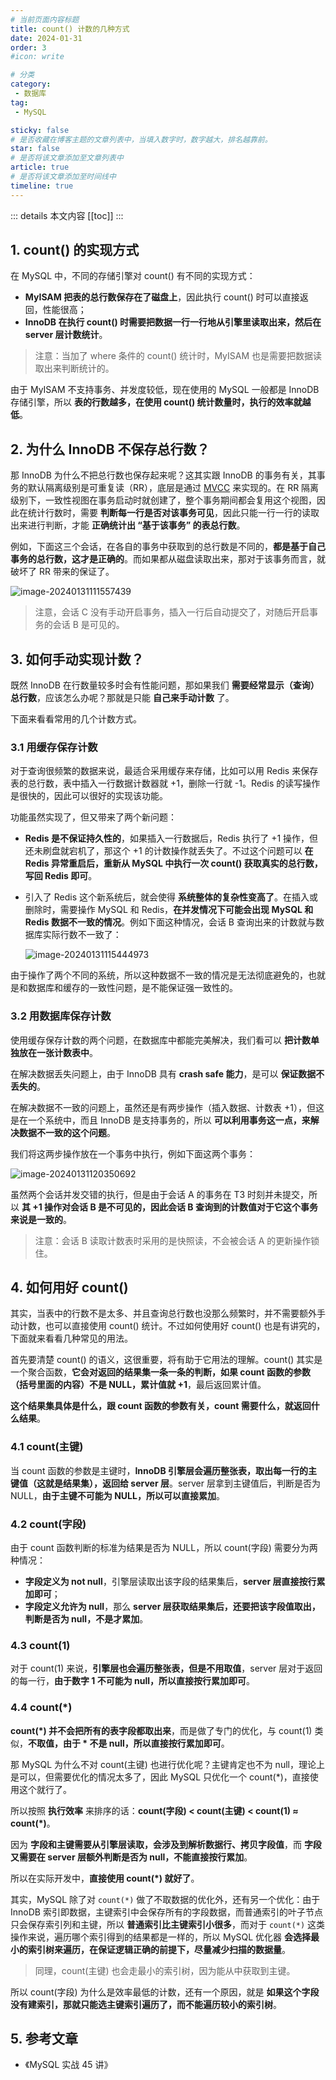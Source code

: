 ```yaml
---
# 当前页面内容标题
title: count() 计数的几种方式
date: 2024-01-31
order: 3
#icon: write

# 分类
category:
 - 数据库
tag:
 - MySQL

sticky: false
# 是否收藏在博客主题的文章列表中，当填入数字时，数字越大，排名越靠前。
star: false
# 是否将该文章添加至文章列表中
article: true
# 是否将该文章添加至时间线中
timeline: true
---
```


 

::: details 本文内容
[[toc]]
:::


## 1. count() 的实现方式

在 MySQL 中，不同的存储引擎对 count() 有不同的实现方式：

- **MyISAM 把表的总行数保存在了磁盘上**，因此执行 count() 时可以直接返回，性能很高；
- **InnoDB 在执行 count() 时需要把数据一行一行地从引擎里读取出来，然后在 server 层计数统计**。

> 注意：当加了 where 条件的 count() 统计时，MyISAM 也是需要把数据读取出来判断统计的。

由于 MyISAM 不支持事务、并发度较低，现在使用的 MySQL 一般都是 InnoDB 存储引擎，所以 **表的行数越多，在使用 count() 统计数量时，执行的效率就越低**。

## 2. 为什么 InnoDB 不保存总行数？

那 InnoDB 为什么不把总行数也保存起来呢？这其实跟 InnoDB 的事务有关，其事务的默认隔离级别是可重复读（RR），底层是通过 [MVCC](https://code.0x3f4.run/backend/database/mysql/transaction/%E9%9A%94%E7%A6%BB%E7%BA%A7%E5%88%AB%E7%9A%84%E5%AE%9E%E7%8E%B0%E5%8E%9F%E7%90%86.html#_2-mvcc-%E5%A6%82%E4%BD%95%E5%B7%A5%E4%BD%9C) 来实现的。在 RR 隔离级别下，一致性视图在事务启动时就创建了，整个事务期间都会复用这个视图，因此在统计行数时，需要 **判断每一行是否对该事务可见**，因此只能一行一行的读取出来进行判断，才能 **正确统计出 “基于该事务” 的表总行数**。

例如，下面这三个会话，在各自的事务中获取到的总行数是不同的，**都是基于自己事务的总行数，这才是正确的**。而如果都从磁盘读取出来，那对于该事务而言，就破坏了 RR 带来的保证了。

![image-20240131111557439](https://run-notes.oss-cn-beijing.aliyuncs.com/notes/%E5%9F%BA%E7%A1%80%2Fcount()%20%E8%AE%A1%E6%95%B0%E7%9A%84%E5%87%A0%E7%A7%8D%E6%96%B9%E5%BC%8F.assets-2024_01_31-1706670960.png)

> 注意，会话 C 没有手动开启事务，插入一行后自动提交了，对随后开启事务的会话 B 是可见的。

## 3. 如何手动实现计数？

既然 InnoDB 在行数量较多时会有性能问题，那如果我们 **需要经常显示（查询）总行数**，应该怎么办呢？那就是只能 **自己来手动计数** 了。

下面来看看常用的几个计数方式。

### 3.1 用缓存保存计数

对于查询很频繁的数据来说，最适合采用缓存来存储，比如可以用 Redis 来保存表的总行数，表中插入一行数据计数器就 +1，删除一行就 -1。Redis 的读写操作是很快的，因此可以很好的实现该功能。

功能虽然实现了，但又带来了两个新问题：

- **Redis 是不保证持久性的**，如果插入一行数据后，Redis 执行了 +1 操作，但还未刷盘就宕机了，那这个 +1 的计数操作就丢失了。不过这个问题可以 **在 Redis 异常重启后，重新从 MySQL 中执行一次 count() 获取真实的总行数，写回 Redis 即可**。

- 引入了 Redis 这个新系统后，就会使得 **系统整体的复杂性变高了**。在插入或删除时，需要操作 MySQL 和 Redis，**在并发情况下可能会出现 MySQL 和 Redis 数据不一致的情况**。例如下面这种情况，会话 B 查询出来的计数就与数据库实际行数不一致了：

  ![image-20240131115444973](https://run-notes.oss-cn-beijing.aliyuncs.com/notes/%E5%9F%BA%E7%A1%80%2Fcount()%20%E8%AE%A1%E6%95%B0%E7%9A%84%E5%87%A0%E7%A7%8D%E6%96%B9%E5%BC%8F.assets-2024_01_31-1706673286.png)

由于操作了两个不同的系统，所以这种数据不一致的情况是无法彻底避免的，也就是和数据库和缓存的一致性问题，是不能保证强一致性的。

### 3.2 用数据库保存计数

使用缓存保存计数的两个问题，在数据库中都能完美解决，我们看可以 **把计数单独放在一张计数表中**。

在解决数据丢失问题上，由于 InnoDB 具有 **crash safe 能力**，是可以 **保证数据不丢失的**。

在解决数据不一致的问题上，虽然还是有两步操作（插入数据、计数表 +1），但这是在一个系统中，而且 InnoDB 是支持事务的，所以 **可以利用事务这一点，来解决数据不一致的这个问题**。

我们将这两步操作放在一个事务中执行，例如下面这两个事务：

![image-20240131120350692](https://run-notes.oss-cn-beijing.aliyuncs.com/notes/%E5%9F%BA%E7%A1%80%2Fcount()%20%E8%AE%A1%E6%95%B0%E7%9A%84%E5%87%A0%E7%A7%8D%E6%96%B9%E5%BC%8F.assets-2024_01_31-1706673832.png)

虽然两个会话并发交错的执行，但是由于会话 A 的事务在 T3 时刻并未提交，所以 **其 +1 操作对会话 B 是不可见的，因此会话 B 查询到的计数值对于它这个事务来说是一致的**。

> 注意：会话 B 读取计数表时采用的是快照读，不会被会话 A 的更新操作锁住。

## 4. 如何用好 count()

其实，当表中的行数不是太多、并且查询总行数也没那么频繁时，并不需要额外手动计数，也可以直接使用 count() 统计。不过如何使用好 count() 也是有讲究的，下面就来看看几种常见的用法。

首先要清楚 count() 的语义，这很重要，将有助于它用法的理解。count() 其实是一个聚合函数，**它会对返回的结果集一条一条的判断，如果 count 函数的参数（括号里面的内容）不是 NULL，累计值就 +1**，最后返回累计值。

**这个结果集具体是什么，跟 count 函数的参数有关，count 需要什么，就返回什么结果**。

### 4.1 count(主键)

当 count 函数的参数是主键时，**InnoDB 引擎层会遍历整张表，取出每一行的主键值（这就是结果集），返回给 server 层**。server 层拿到主键值后，判断是否为 NULL，**由于主键不可能为 NULL，所以可以直接累加**。

### 4.2 count(字段)

由于 count 函数判断的标准为结果是否为 NULL，所以 count(字段) 需要分为两种情况：

- **字段定义为 not null**，引擎层读取出该字段的结果集后，**server 层直接按行累加即可**；
- **字段定义允许为 null**，那么 **server 层获取结果集后，还要把该字段值取出，判断是否为 null，不是才累加**。

### 4.3 count(1)

对于 count(1) 来说，**引擎层也会遍历整张表，但是不用取值**，server 层对于返回的每一行，**由于数字 1 不可能为 null，所以直接按行累加即可**。

### 4.4 count(*)

**count(*) 并不会把所有的表字段都取出来**，而是做了专门的优化，与 count(1) 类似，**不取值，由于 * 不是 null，所以直接按行累加即可**。

那 MySQL 为什么不对 count(主键) 也进行优化呢？主键肯定也不为 null，理论上是可以，但需要优化的情况太多了，因此 MySQL 只优化一个 count(*)，直接使用这个就行了。

所以按照 **执行效率** 来排序的话：**count(字段) < count(主键) < count(1) ≈ count(*)**。

因为 **字段和主键需要从引擎层读取，会涉及到解析数据行、拷贝字段值**，而 **字段又需要在 server 层额外判断是否为 null，不能直接按行累加**。

所以在实际开发中，**直接使用 count(*) 就好了**。

其实，MySQL 除了对 `count(*)` 做了不取数据的优化外，还有另一个优化：由于 InnoDB 索引即数据，主键索引中会保存所有的字段数据，而普通索引的叶子节点只会保存索引列和主键，所以 **普通索引比主键索引小很多**，而对于 `count(*)` 这类操作来说，遍历哪个索引得到的结果都是一样的，所以 MySQL 优化器 **会选择最小的索引树来遍历，在保证逻辑正确的前提下，尽量减少扫描的数据量**。

> 同理，count(主键) 也会走最小的索引树，因为能从中获取到主键。

所以 count(字段) 为什么是效率最低的计数，还有一个原因，就是 **如果这个字段没有建索引，那就只能选主键索引遍历了，而不能遍历较小的索引树**。

## 5. 参考文章

- 《MySQL 实战 45 讲》

